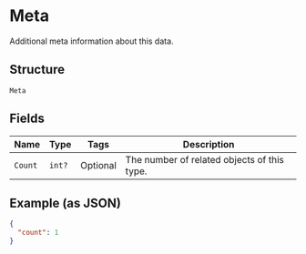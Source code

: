
# Meta

Additional meta information about this data.

## Structure

`Meta`

## Fields

| Name | Type | Tags | Description |
|  --- | --- | --- | --- |
| `Count` | `int?` | Optional | The number of related objects of this type. |

## Example (as JSON)

```json
{
  "count": 1
}
```

